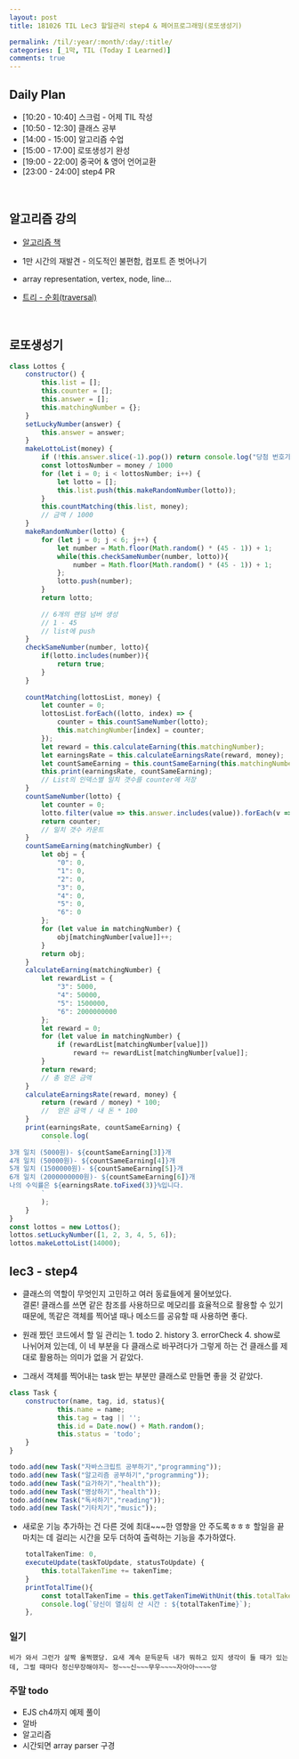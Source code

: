 ```yaml
---
layout: post
title: 181026 TIL Lec3 할일관리 step4 & 페어프로그래밍(로또생성기)

permalink: /til/:year/:month/:day/:title/
categories: [_1막, TIL (Today I Learned)]
comments: true
---
```


## Daily Plan
- [10:20 - 10:40] 스크럼 - 어제 TIL 작성 
- [10:50 - 12:30] 클래스 공부 
- [14:00 - 15:00] 알고리즘 수업
- [15:00 - 17:00] 로또생성기 완성
- [19:00 - 22:00] 중국어 & 영어 언어교환
- [23:00 - 24:00] step4 PR

<br>

## 알고리즘 강의

- [알고리즘 책](https://labs.xjtudlc.com/labs/wldmt/reading%20list/books/Algorithms%20and%20optimization/Introduction%20to%20Algorithms.pdf)

- 1만 시간의 재발견 - 의도적인 불편함, 컴포트 존 벗어나기

- array representation, vertex, node, line...

- [트리 - 순회(traversal)](https://ko.wikipedia.org/wiki/%ED%8A%B8%EB%A6%AC_%EC%88%9C%ED%9A%8C)

<br>

## 로또생성기 

```javascript
class Lottos {
    constructor() {
        this.list = [];
        this.counter = [];
        this.answer = [];
        this.matchingNumber = {};
    }
    setLuckyNumber(answer) {
        this.answer = answer;
    }
    makeLottoList(money) {
        if (!this.answer.slice(-1).pop()) return console.log("당첨 번호가 설정되지 않았습니다.");
        const lottosNumber = money / 1000
        for (let i = 0; i < lottosNumber; i++) {
            let lotto = [];
            this.list.push(this.makeRandomNumber(lotto));
        }
        this.countMatching(this.list, money);
        // 금액 / 1000
    }
    makeRandomNumber(lotto) {
        for (let j = 0; j < 6; j++) {
            let number = Math.floor(Math.random() * (45 - 1)) + 1;
            while(this.checkSameNumber(number, lotto)){
                number = Math.floor(Math.random() * (45 - 1)) + 1;
            };
            lotto.push(number);
        }
        return lotto;
        
        // 6개의 랜덤 넘버 생성
        // 1 - 45
        // list에 push
    }
    checkSameNumber(number, lotto){
        if(lotto.includes(number)){
            return true;
        }
    }
    
    countMatching(lottosList, money) {
        let counter = 0;
        lottosList.forEach((lotto, index) => {
            counter = this.countSameNumber(lotto);
            this.matchingNumber[index] = counter;
        });
        let reward = this.calculateEarning(this.matchingNumber);
        let earningsRate = this.calculateEarningsRate(reward, money);
        let countSameEarning = this.countSameEarning(this.matchingNumber);
        this.print(earningsRate, countSameEarning);
        // List의 인덱스별 일치 갯수를 counter에 저장
    }
    countSameNumber(lotto) {
        let counter = 0;
        lotto.filter(value => this.answer.includes(value)).forEach(v => counter++);
        return counter;
        // 일치 갯수 카운트
    }
    countSameEarning(matchingNumber) {
        let obj = {
            "0": 0,
            "1": 0,
            "2": 0,
            "3": 0,
            "4": 0,
            "5": 0,
            "6": 0
        };
        for (let value in matchingNumber) {
            obj[matchingNumber[value]]++;
        }
        return obj;
    }
    calculateEarning(matchingNumber) {
        let rewardList = {
            "3": 5000,
            "4": 50000,
            "5": 1500000,
            "6": 2000000000
        };
        let reward = 0;
        for (let value in matchingNumber) {
            if (rewardList[matchingNumber[value]])
                reward += rewardList[matchingNumber[value]];
        }
        return reward;
        // 총 얻은 금액
    }
    calculateEarningsRate(reward, money) {
        return (reward / money) * 100;
        //  얻은 금액 / 내 돈 * 100
    }
    print(earningsRate, countSameEarning) {
        console.log(
            ` 
3개 일치 (5000원)- ${countSameEarning[3]}개
4개 일치 (50000원)- ${countSameEarning[4]}개
5개 일치 (1500000원)- ${countSameEarning[5]}개
6개 일치 (2000000000원)- ${countSameEarning[6]}개
나의 수익률은 ${earningsRate.toFixed(3)}%입니다.
        `
        );
    }
}
const lottos = new Lottos();
lottos.setLuckyNumber([1, 2, 3, 4, 5, 6]);
lottos.makeLottoList(14000);
```

## lec3 - step4  
- 클래스의 역할이 무엇인지 고민하고 여러 동료들에게 물어보았다. <br> 결론! 클래스를 쓰면 같은 참조를 사용하므로 메모리를 효율적으로 활용할 수 있기 때문에, 똑같은 객체를 찍어낼 때나 메소드를 공유할 때 사용하면 좋다.

- 원래 짰던 코드에서 할 일 관리는 1. todo 2. history 3. errorCheck 4. show로 나뉘어져 있는데, 이 네 부분을 다 클래스로 바꾸려다가 그렇게 하는 건 클래스를 제대로 활용하는 의미가 없을 거 같았다. 

- 그래서 객체를 찍어내는 task 받는 부분만 클래스로 만들면 좋을 것 같았다.

```javascript
class Task {
    constructor(name, tag, id, status){
            this.name = name;
            this.tag = tag || '';
            this.id = Date.now() + Math.random();
            this.status = 'todo';
    }
}

todo.add(new Task("자바스크립트 공부하기","programming"));
todo.add(new Task("알고리즘 공부하기","programming"));
todo.add(new Task("요가하기","health"));
todo.add(new Task("명상하기","health"));
todo.add(new Task("독서하기","reading"));
todo.add(new Task("기타치기","music"));
```

- 새로운 기능 추가하는 건 다른 것에 최대~~~한 영향을 안 주도록ㅎㅎㅎ 할일을 끝마치는 데 걸리는 시간을 모두 더하여 출력하는 기능을 추가하였다. 

```javascript
    totalTakenTime: 0,
    executeUpdate(taskToUpdate, statusToUpdate) {
        this.totalTakenTime += takenTime;
    }
    printTotalTime(){
        const totalTakenTime = this.getTakenTimeWithUnit(this.totalTakenTime);
        console.log(`당신이 열심히 산 시간 : ${totalTakenTime}`);
    },
```


### 일기

```text
비가 와서 그런가 살짝 울쩍했당. 요새 계속 문득문득 내가 뭐하고 있지 생각이 들 때가 있는데, 그럴 때마다 정신무장해야지~ 정~~~신~~~무우~~~~자아아~~~~앙 
```


### 주말 todo
- EJS ch4까지 예제 풀이
- 알바
- 알고리즘
- 시간되면 array parser 구경
